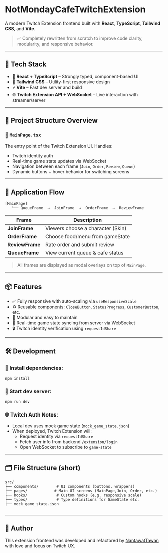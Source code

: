 # NotMondayCafeTwitchExtension

A modern Twitch Extension frontend built with **React**, **TypeScript**, **Tailwind CSS**, and **Vite**.

> ✅ Completely rewritten from scratch to improve code clarity, modularity, and responsive behavior.

---

## 🚀 Tech Stack

- 🧠 **React + TypeScript** – Strongly typed, component-based UI
- 🎨 **Tailwind CSS** – Utility-first responsive design
- ⚡ **Vite** – Fast dev server and build
- 🌐 **Twitch Extension API + WebSocket** – Live interaction with streamer/server

---

## 🧩 Project Structure Overview

### 🔷 `MainPage.tsx`
The entry point of the Twitch Extension UI. Handles:
- Twitch identity auth
- Real-time game state updates via WebSocket
- Navigation between each frame (`Join`, `Order`, `Review`, `Queue`)
- Dynamic buttons + hover behavior for switching screens

---

## 📖 Application Flow

```
[MainPage] 
   └── QueueFrame  →  JoinFrame  →  OrderFrame  →  ReviewFrame
```

| Frame | Description |
|-------|-------------|
| **JoinFrame** | Viewers choose a character (Skin) |
| **OrderFrame** | Choose food/menu from gameState |
| **ReviewFrame** | Rate order and submit review |
| **QueueFrame** | View current queue & cafe status |

> All frames are displayed as modal overlays on top of `MainPage`.

---

## 📦 Features

- ✅ Fully responsive with auto-scaling via `useResponsiveScale`
- ♻️ Reusable components: `CloseButton`, `StatusProgress`, `CustomerButton`, etc.
- 🧩 Modular and easy to maintain
- 💬 Real-time game state syncing from server via WebSocket
- 🔒 Twitch identity verification using `requestIdShare`

---

## 🛠 Development

### 🔧 Install dependencies:
```bash
npm install
```

### 🚀 Start dev server:
```bash
npm run dev
```

### 🌐 Twitch Auth Notes:
- Local dev uses mock game state (`mock_game_state.json`)
- When deployed, Twitch Extension will:
  - Request identity via `requestIdShare`
  - Fetch user info from backend `/extension/login`
  - Open WebSocket to subscribe to `game-state`

---

## 🗂 File Structure (short)

```
src/
├── components/        # UI components (buttons, wrappers)
├── pages/            # Main UI screens (MainPage,Join, Order, etc.)
├── hooks/             # Custom hooks (e.g. responsive scale)
├── types/             # Type definitions for GameState etc.
├── mock_game_state.json
     
```

---

## 👤 Author

This extension frontend was developed and refactored by [NantawatTawan](https://github.com/NantawatTawan) with love and focus on Twitch UX.
